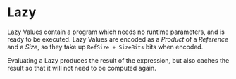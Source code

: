 # Lazy

Lazy Values contain a program which needs no runtime parameters, and is ready to be executed.
Lazy Values are encoded as a *Product* of a *Reference* and a *Size*, so they take up `RefSize + SizeBits` bits when encoded.

Evaluating a Lazy produces the result of the expression, but also caches the result so that it will not need to be computed again.
